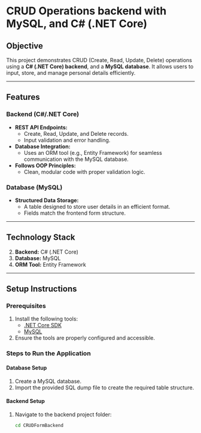 # CRUD Operations backend with  MySQL, and C# (.NET Core)

## Objective
This project demonstrates CRUD (Create, Read, Update, Delete) operations using a **C# (.NET Core) backend**, and a **MySQL database**. It allows users to input, store, and manage personal details efficiently.

---

## Features

### Backend (C#/.NET Core)
- **REST API Endpoints:**
  - Create, Read, Update, and Delete records.
  - Input validation and error handling.
- **Database Integration:**
  - Uses an ORM tool (e.g., Entity Framework) for seamless communication with the MySQL database.
- **Follows OOP Principles:**
  - Clean, modular code with proper validation logic.

### Database (MySQL)
- **Structured Data Storage:**
  - A table designed to store user details in an efficient format.
  - Fields match the frontend form structure.

---

## Technology Stack
2. **Backend:** C# (.NET Core)
3. **Database:** MySQL
4. **ORM Tool:** Entity Framework

---

## Setup Instructions

### Prerequisites
1. Install the following tools:
   - [.NET Core SDK](https://dotnet.microsoft.com/download)
   - [MySQL](https://www.mysql.com/)
2. Ensure the tools are properly configured and accessible.

### Steps to Run the Application

#### Database Setup
1. Create a MySQL database.
2. Import the provided SQL dump file to create the required table structure.

#### Backend Setup
1. Navigate to the backend project folder:
   ```bash
   cd CRUDFormBackend
